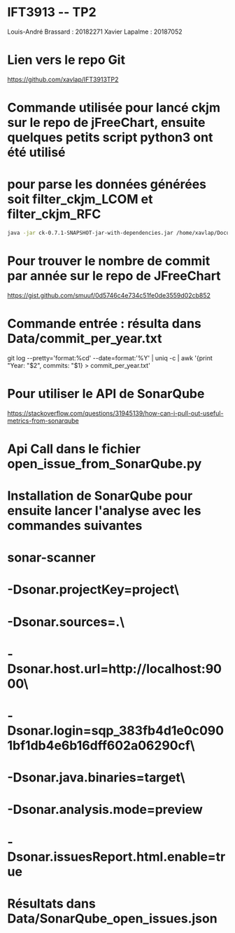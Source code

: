 # IFT3913 -- TP2
Louis-André Brassard : 20182271
Xavier Lapalme : 20187052

# Lien vers le repo Git 
https://github.com/xavlap/IFT3913TP2

# Commande utilisée pour lancé ckjm sur le repo de jFreeChart, ensuite quelques petits script python3 ont été utilisé 
# pour parse les données générées soit filter_ckjm_LCOM et filter_ckjm_RFC 
```bash
java -jar ck-0.7.1-SNAPSHOT-jar-with-dependencies.jar /home/xavlap/Documents/A22/IFT3913/IFT3913TP2/src/jfreechart-master/src/main/java false 0 false /home/xavlap/Documents/A22/IFT3913/IFT3913TP2/ckmj.csv
```

# Pour trouver le nombre de commit par année sur le repo de JFreeChart
https://gist.github.com/smuuf/0d5746c4e734c51fe0de3559d02cb852
# Commande entrée : résulta dans Data/commit_per_year.txt 
git log --pretty='format:%cd' --date=format:'%Y' | uniq -c | awk '{print "Year: "$2", commits: "$1} > commit_per_year.txt'

# Pour utiliser le API de SonarQube
https://stackoverflow.com/questions/31945139/how-can-i-pull-out-useful-metrics-from-sonarqube

# Api Call dans le fichier open_issue_from_SonarQube.py

# Installation de SonarQube pour ensuite lancer l'analyse avec les commandes suivantes
# sonar-scanner
#     -Dsonar.projectKey=project\
#     -Dsonar.sources=.\
#     -Dsonar.host.url=http://localhost:9000\
#     -Dsonar.login=sqp_383fb4d1e0c0901bf1db4e6b16dff602a06290cf\
#     -Dsonar.java.binaries=target\
#     -Dsonar.analysis.mode=preview
#     -Dsonar.issuesReport.html.enable=true

# Résultats dans Data/SonarQube_open_issues.json

